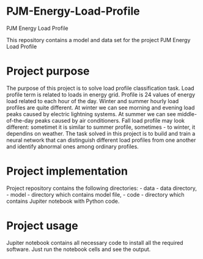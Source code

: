 # PJM-Energy-Load-Profile
 PJM Energy Load Profile
 
 This repository contains a model and data set for the project PJM Energy Load Profile
 
 # Project purpose
 The purpose of this project is to solve load profile classification task.
 Load profile term is related to loads in energy grid. Profile is 24 values of energy load related to each hour of the day.
 Winter and summer hourly load profiles are quite different. At winter we can see morning and evening load peaks caused by electric lightning systems. At summer we can see middle-of-the-day peaks caused by air conditioners. Fall load profile may look different: sometimet it is similar to summer profile, sometimes - to winter, it dependins on weather.
 The task solved in this project is to build and train a neural network that can distinguish different load profiles from one another and identify abnormal ones among ordinary profiles.
 
 # Project implementation
 Project repository contains the following directories:
	- data - data directory,
	- model - directory which contains model file,
	- code - directory which contains Jupiter notebook with Python code.
	
# Project usage
Jupiter notebook contains all necessary code to install all the required software.
Just run the notebook cells and see the output.

 